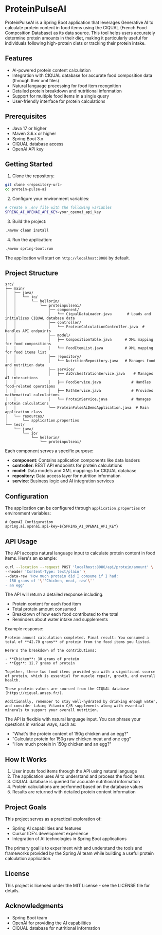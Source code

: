 # ProteinPulseAI

ProteinPulseAI is a Spring Boot application that leverages Generative AI to calculate protein content in food items using the CIQUAL (French Food Composition Database) as its data source. This tool helps users accurately determine protein amounts in their diet, making it particularly useful for individuals following high-protein diets or tracking their protein intake.

## Features

- AI-powered protein content calculation
- Integration with CIQUAL database for accurate food composition data (through their xml files)
- Natural language processing for food item recognition
- Detailed protein breakdown and nutritional information
- Support for multiple food items in a single query
- User-friendly interface for protein calculations

## Prerequisites

- Java 17 or higher
- Maven 3.6.x or higher
- Spring Boot 3.x
- CIQUAL database access
- OpenAI API key

## Getting Started

1. Clone the repository:
```bash
git clone <repository-url>
cd protein-pulse-ai
```

2. Configure your environment variables:
```bash
# Create a .env file with the following variables
SPRING_AI_OPENAI_API_KEY=your_openai_api_key
```

3. Build the project:
```bash
./mvnw clean install
```

4. Run the application:
```bash
./mvnw spring-boot:run
```

The application will start on `http://localhost:8080` by default.

## Project Structure

```
src/
├── main/
│   ├── java/
│   │   └── io/
│   │       └── hellorin/
│   │           └── proteinpulseai/
│   │               ├── component/
│   │               │   └── CiqualDataLoader.java       # Loads and initializes CIQUAL database data
│   │               ├── controller/
│   │               │   └── ProteinCalculationController.java  # Handles API endpoints
│   │               ├── model/
│   │               │   ├── CompositionTable.java      # XML mapping for food compositions
│   │               │   └── FoodItemList.java          # XML mapping for food items list
│   │               ├── repository/
│   │               │   └── NutritionRepository.java   # Manages food and nutrition data
│   │               ├── service/
│   │               │   ├── AiOrchestrationService.java    # Manages AI interactions
│   │               │   ├── FoodService.java              # Handles food-related operations
│   │               │   ├── MathService.java              # Provides mathematical calculations
│   │               │   └── ProteinService.java           # Manages protein calculations
│   │               └── ProteinPulseAiDemoApplication.java  # Main application class
│   └── resources/
│       └── application.properties
└── test/
    └── java/
        └── io/
            └── hellorin/
                └── proteinpulseai/
```

Each component serves a specific purpose:
- **component**: Contains application components like data loaders
- **controller**: REST API endpoints for protein calculations
- **model**: Data models and XML mappings for CIQUAL database
- **repository**: Data access layer for nutrition information
- **service**: Business logic and AI integration services

## Configuration

The application can be configured through `application.properties` or environment variables:

```properties
# OpenAI Configuration
spring.ai.openai.api-key=${SPRING_AI_OPENAI_API_KEY}
```

## API Usage

The API accepts natural language input to calculate protein content in food items. Here's an example:

```bash
curl --location --request POST 'localhost:8080/api/protein/amount' \
--header 'Content-Type: text/plain' \
--data-raw 'How much protein did I consume if I had:
- 150 grams of '\''Chicken, meat, raw'\''
- an egg'
```

The API will return a detailed response including:
- Protein content for each food item
- Total protein amount consumed
- Breakdown of how each food contributed to the total
- Reminders about water intake and supplements

Example response:
```
Protein amount calculation completed. Final result: You consumed a total of **42.70 grams** of protein from the food items you listed.

Here's the breakdown of the contributions:

- **Chicken**: 30 grams of protein
- **Egg**: 12.7 grams of protein

Together, these two food items provided you with a significant source of protein, which is essential for muscle repair, growth, and overall health. 

These protein values are sourced from the CIQUAL database (https://ciqual.anses.fr/).

Additionally, remember to stay well-hydrated by drinking enough water, and consider taking Vitamin C/B supplements along with essential minerals to support your overall nutrition.
```

The API is flexible with natural language input. You can phrase your questions in various ways, such as:
- "What's the protein content of 150g chicken and an egg?"
- "Calculate protein for 150g raw chicken meat and one egg"
- "How much protein in 150g chicken and an egg?"

## How It Works

1. User inputs food items through the API using natural language
2. The application uses AI to understand and process the food items
3. CIQUAL database is queried for accurate nutritional information
4. Protein calculations are performed based on the database values
5. Results are returned with detailed protein content information

## Project Goals

This project serves as a practical exploration of:
- Spring AI capabilities and features
- Cursor IDE's development experience
- Integration of AI technologies in Spring Boot applications

The primary goal is to experiment with and understand the tools and frameworks provided by the Spring AI team while building a useful protein calculation application.

## License

This project is licensed under the MIT License - see the LICENSE file for details.

## Acknowledgments

- Spring Boot team
- OpenAI for providing the AI capabilities
- CIQUAL database for nutritional information